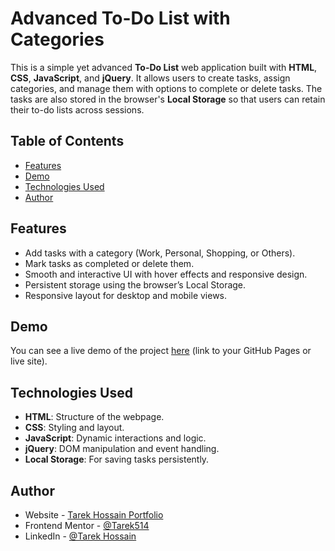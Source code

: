 # Advanced To-Do List with Categories

This is a simple yet advanced **To-Do List** web application built with **HTML**, **CSS**, **JavaScript**, and **jQuery**. It allows users to create tasks, assign categories, and manage them with options to complete or delete tasks. The tasks are also stored in the browser's **Local Storage** so that users can retain their to-do lists across sessions.

## Table of Contents

- [Features](#features)
- [Demo](#demo)
- [Technologies Used](#technologies-used)
- [Author](#author)

## Features

- Add tasks with a category (Work, Personal, Shopping, or Others).
- Mark tasks as completed or delete them.
- Smooth and interactive UI with hover effects and responsive design.
- Persistent storage using the browser’s Local Storage.
- Responsive layout for desktop and mobile views.

## Demo

You can see a live demo of the project [here](#) (link to your GitHub Pages or live site).

## Technologies Used

- **HTML**: Structure of the webpage.
- **CSS**: Styling and layout.
- **JavaScript**: Dynamic interactions and logic.
- **jQuery**: DOM manipulation and event handling.
- **Local Storage**: For saving tasks persistently.

## Author

- Website - [Tarek Hossain Portfolio](https://my-portfolio-kappa-two-32.vercel.app/)
- Frontend Mentor - [@Tarek514](https://www.frontendmentor.io/profile/Tarek514)
- LinkedIn - [@Tarek Hossain](https://www.linkedin.com/in/tarek-hossain-95b573254/)
